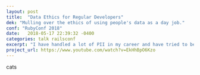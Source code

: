 ```yaml
---
layout: post
title:  "Data Ethics for Regular Developers"
dek: "Mulling over the ethics of using people's data as a day job."
conf: "RubyConf 2018"
date:   2018-05-17 22:39:32 -0400
categories: talk railsconf
excerpt: "I have handled a lot of PII in my career and have tried to be very careful with it. This was an effort to distill it into some takeaways and reflect on things that I got wrong the first time and why; it's also encouraging working programmers to face these questions head-on as we build stuff. It draws heavily from my work handling abortion patient data, and what we've done to minimize risks to those individuals. As a bonus, there's a point in the video where I completely space on how PowerPoint works, and this heavily features a dril tweet, so this talk really does have it all."
project_url: https://www.youtube.com/watch?v=EkHhBpO6Kzo
---
```


cats
